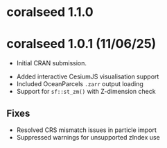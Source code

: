 # coralseed 1.1.0

# coralseed 1.0.1 (11/06/25)

* Initial CRAN submission.

- Added interactive CesiumJS visualisation support
- Included OceanParcels `.zarr` output loading
- Support for `sf::st_zm()` with Z-dimension check

## Fixes

- Resolved CRS mismatch issues in particle import
- Suppressed warnings for unsupported zIndex use

